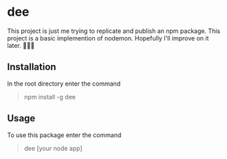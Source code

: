 # dee
This project is just me trying to replicate and publish an npm package. 
This project is a basic implemention of nodemon. Hopefully I'll improve on it later.
🙂✌🏾

## Installation
In the root directory enter the command 
>npm install -g dee

## Usage
To use this package enter the command 
>dee [your node app]
